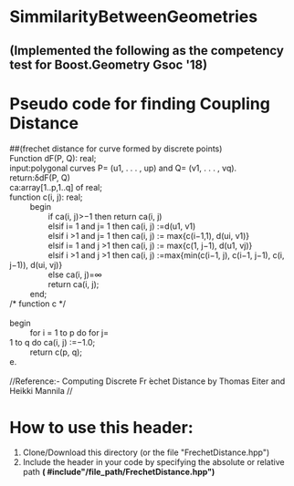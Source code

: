 # SimmilarityBetweenGeometries
## (Implemented the following as the competency test for **Boost.Geometry** Gsoc '18)

# **Pseudo code for finding Coupling Distance** <br />
##(frechet distance for curve formed by discrete points)<br />
Function dF(P, Q): real;<br />
input:polygonal curves P= (u1, . . . , up) and Q= (v1, . . . , vq).<br />
return:δdF(P, Q)<br />
ca:array[1..p,1..q] of real;<br />
function c(i, j): real;<br />
$\qquad$	begin<br />
$\qquad$$\qquad$		if ca(i, j)>−1 then return ca(i, j)<br />
$\qquad$$\qquad$		elsif i= 1 and j= 1 then ca(i, j) :=d(u1, v1)<br />
$\qquad$$\qquad$	elsif i >1 and j= 1 then ca(i, j) := max{c(i−1,1), d(ui, v1)}<br />
$\qquad$$\qquad$	elsif i= 1 and j >1 then ca(i, j) := max{c(1, j−1), d(u1, vj)}<br />
$\qquad$$\qquad$		elsif i >1 and j >1 then ca(i, j) :=max{min(c(i−1, j), c(i−1, j−1), c(i, j−1)), d(ui, vj)}<br />
$\qquad$$\qquad$		else ca(i, j)=∞<br />
$\qquad$$\qquad$	return ca(i, j);<br />
$\qquad$	end;<br />
/* function c */<br /><br />
begin<br />
$\qquad$	for i = 1 to p do for j= <br />1 to q do ca(i, j) :=−1.0;<br />
$\qquad$	return c(p, q);<br />
e.<br />
<br />
//Reference:- Computing Discrete Fr ́echet Distance by Thomas Eiter and Heikki Mannila //

# How to use this header: 
  1. Clone/Download this directory (or the file "FrechetDistance.hpp")
  1. Include the header in your code by specifying the absolute or relative path **( #include"/file_path/FrechetDistance.hpp")**